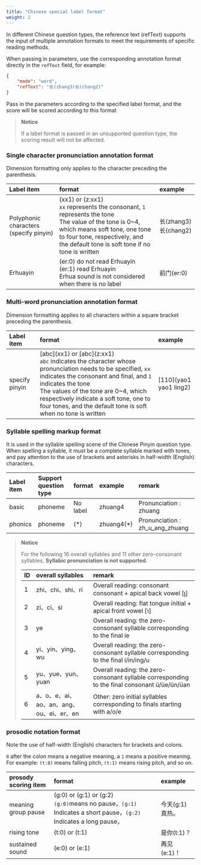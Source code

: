 ```yaml
---
title: "Chinese special label format"
weight: 2
---
```



In different Chinese question types, the reference text (refText) supports the input of multiple annotation formats to meet the requirements of specific reading methods.

When passing in parameters, use the corresponding annotation format directly in the `refText` field, for example:


```json
{
    "mode": "word",
    "refText": "长(zhang3)长(chang2)"
}
```

Pass in the parameters according to the specified label format, and the score will be scored according to this format

> **Notice**
>
> If a label format is passed in an unsupported question type, the scoring result will not be affected.

### Single character pronunciation annotation format

Dimension formatting only applies to the character preceding the parenthesis.

| Label item                              | format                                                                                                                                                                                                                          | example               |
|:----------------------------------------|:--------------------------------------------------------------------------------------------------------------------------------------------------------------------------------------------------------------------------------|:----------------------|
| Polyphonic characters (specify pinyin)  | (xx1) or (z:xx1)<br>`xx` represents the consonant, `1` represents the tone<br>The value of the tone is 0~4, which means soft tone, one tone to four tone, respectively, and the default tone is soft tone if no tone is written | 长(zhang3)长(chang2)    |
| Erhuayin                                | (er:0) do not read Erhuayin<br>(er:1) read Erhuayin<br>Erhua sound is not considered when there is no label                                                                                                                     | 前门(er:0)              |

### Multi-word pronunciation annotation format

Dimension formatting applies to all characters within a square bracket preceding the parenthesis.

| Label item      | format                                                                                                                                                                                                                                                                                                                           | example                  |
|:----------------|:---------------------------------------------------------------------------------------------------------------------------------------------------------------------------------------------------------------------------------------------------------------------------------------------------------------------------------|:-------------------------|
| specify pinyin  | \[abc](xx1) or \[abc](z:xx1)<br>`abc` indicates the character whose pronunciation needs to be specified, `xx` indicates the consonant and final, and `1` indicates the tone<br/>The values of the tone are 0~4, which respectively indicate a soft tone, one to four tones, and the default tone is soft when no tone is written | \[110](yao1 yao1 ling2)  |

### Syllable spelling markup format

It is used in the syllable spelling scene of the Chinese Pinyin question type. When spelling a syllable, it must be a complete syllable marked with tones, and pay attention to the use of brackets and asterisks in half-width (English) characters.

| Label item  | Support question type  | format    | example     | remark                           |
|:------------|:-----------------------|:----------|:------------|:---------------------------------|
| basic       | phoneme                | No label  | zhuang4     | Pronunciation : zhuang           |
| phonics     | phoneme                | (*)       | zhuang4(*)  | Pronunciation : zh_u_ang_zhuang  |

> **Notice**
>
> For the following 16 overall syllables and 11 other zero-consonant syllables, **Syllabic pronunciation is not supported**.
>
> | ID    | overall syllables                         | remark                                                                                        |
> |:------|:------------------------------------------|:----------------------------------------------------------------------------------------------|
> | 1     | zhi、chi、shi、ri                            | Overall reading: consonant consonant + apical back vowel [ʅ]                                  |
> | 2     | zi、ci、si                                  | Overall reading: flat tongue initial + apical front vowel [ɿ]                                 |
> | 3     | ye                                        | Overall reading: the zero-consonant syllable corresponding to the final ie                    |
> | 4     | yi、yin、ying、wu                            | Overall reading: the zero-consonant syllable corresponding to the final i/in/ing/u            |
> | 5     | yu、yue、yun、yuan                           | Overall reading: the zero-consonant syllable corresponding to the final consonant ü/üe/ün/üan |
> | 6     | a、o、e、ai、ao、an、ang、ou、ei、er、en            | Other: zero initial syllables corresponding to finals starting with a/o/e                     |

### prosodic notation format

Note the use of half-width (English) characters for brackets and colons.

 `0` after the colon means a negative meaning, a `1` means a positive meaning. For example: `(t:0)` means falling pitch, `(t:1)` means rising pitch, and so on.

| prosody scoring item  | format                                                                                                             | example          |
|:----------------------|:-------------------------------------------------------------------------------------------------------------------|:-----------------|
| meaning group pause   | (g:0) or (g:1) or (g:2)<br />`(g:0)`means no pause，`(g:1)` Indicates a short pause，`(g:2)` Indicates a long pause， | 今天(g:1)真热。       |
| rising tone           | (t:0) or (t:1)                                                                                                     | 是你(t:1)？         |
| sustained sound       | (e:0) or (e:1)                                                                                                     | 再见(e:1)！         |
